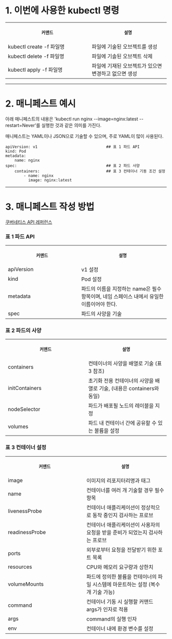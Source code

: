 
# 1. 이번에 사용한 kubectl 명령

<table>
<tr>
<th align="center">
<img width="441" height="1">
<p> 
<small>
커맨드 
</small>
</p>
</th>
<th align="center">
<img width="441" height="1">
<p> 
<small>
설명
</small>
</p>
</th>
</tr>
<tr>
<td>
<!-- REMOVE THE BACKSLASHES -->
kubectl create -f 파일명
</td>
<td>
<!-- REMOVE THE BACKSLASHES -->
파일에 기술된 오브젝트를 생성
</td>
</tr>
<tr>
<td>
<!-- REMOVE THE BACKSLASHES -->
kubectl delete -f 파일명
</td>
<td>
파일에 기솔된 오브젝트 삭제
</td>
</tr>
<tr>
<td>
<!-- REMOVE THE BACKSLASHES -->
kubectl apply -f 파일명
</td>
<td>
파일에 기재된 오브젝트가 있으면 변경하고 없으면 생성
</td>
</tr>
</table>

----

# 2. 매니페스트 예시

아래 매니페스트의 내용은 'kubectl run nginx --image=nginx:latest --restart=Never'를 실행한 것과 같은 의미를 가진다.

매니페스트는 YAML이나 JSON으로 기술할 수 있으며, 주로 YAML이 많이 사용된다.

```
apiVersion: v1                              ## 표 1 파드 API
kind: Pod
metadata:
    name: nginx
spec:                                       ## 표 2 파드 사양
    containers:                             ## 표 3 컨테이너 기동 조건 설정
        - name: nginx
          image: nginx:latest
```

----

# 3. 매니페스트 작성 방법

[쿠버네티스 API 레퍼런스](https://kubernetes.io/docs/reference/kubernetes-api/workload-resources/pod-v1/)

### 표 1 파드 API
<table>
<tr>
<th align="center">
<img width="441" height="1">
<p> 
<small>
커맨드 
</small>
</p>
</th>
<th align="center">
<img width="441" height="1">
<p> 
<small>
설명
</small>
</p>
</th>
</tr>
<tr>
<td>
<!-- REMOVE THE BACKSLASHES -->
apiVersion
</td>
<td>
<!-- REMOVE THE BACKSLASHES -->
v1 설정
</td>
</tr>
<tr>
<td>
<!-- REMOVE THE BACKSLASHES -->
kind
</td>
<td>
Pod 설정
</td>
</tr>
<tr>
<td>
<!-- REMOVE THE BACKSLASHES -->
metadata
</td>
<td>
파드의 이름을 지정하는 name은 필수 항목이며, 네임 스페이스 내에서 유일한 이름이어야 한다.
</td>
</tr>
<tr>
<td>
<!-- REMOVE THE BACKSLASHES -->
spec
</td>
<td>
파드의 사양을 기술
</td>
</tr>
</table>


### 표 2 파드의 사양 
<table>
<tr>
<th align="center">
<img width="441" height="1">
<p> 
<small>
커맨드 
</small>
</p>
</th>
<th align="center">
<img width="441" height="1">
<p> 
<small>
설명
</small>
</p>
</th>
</tr>
<tr>
<td>
<!-- REMOVE THE BACKSLASHES -->
containers
</td>
<td>
<!-- REMOVE THE BACKSLASHES -->
컨테이너의 사양을 배열로 기술 (표 3 참조)
</td>
</tr>
<tr>
<td>
<!-- REMOVE THE BACKSLASHES -->
initContainers
</td>
<td>
초기화 전용 컨테이너의 사양을 배열로 기술, (내용은 containers와 동일)
</td>
</tr>
<tr>
<td>
<!-- REMOVE THE BACKSLASHES -->
nodeSelector
</td>
<td>
파드가 배포될 노드의 레이블을 지정
</td>
</tr>
<tr>
<td>
<!-- REMOVE THE BACKSLASHES -->
volumes
</td>
<td>
파드 내 컨테이너 간에 공유할 수 있는 볼륨을 설정
</td>
</tr>
</table>


### 표 3 컨테이너 설정
<table>
<tr>
<th align="center">
<img width="441" height="1">
<p> 
<small>
커맨드 
</small>
</p>
</th>
<th align="center">
<img width="441" height="1">
<p> 
<small>
설명
</small>
</p>
</th>
</tr>
<tr>
<td>
<!-- REMOVE THE BACKSLASHES -->
image
</td>
<td>
<!-- REMOVE THE BACKSLASHES -->
이미지의 리포지터리명과 태그
</td>
</tr>
<tr>
<td>
<!-- REMOVE THE BACKSLASHES -->
name
</td>
<td>
컨테이너를 여러 개 기술할 경우 필수 항목
</td>
</tr>
<tr>
<td>
<!-- REMOVE THE BACKSLASHES -->
livenessProbe
</td>
<td>
컨테이너 애플리케이션이 정상적으로 동작 중인지 검사하는 프로브
</td>
</tr>
<tr>
<td>
<!-- REMOVE THE BACKSLASHES -->
readinessProbe
</td>
<td>
컨테이너 애플리케이션이 사용자의 요청을 받을 준비가 되었는지 검사하는 프로브
</td>
</tr>
<tr>
<td>
<!-- REMOVE THE BACKSLASHES -->
ports
</td>
<td>
외부로부터 요청을 전달받기 위한 포트 목록
</td>
</tr>
<tr>
<td>
<!-- REMOVE THE BACKSLASHES -->
resources
</td>
<td>
CPU와 메모리 요구량과 상한치
</td>
</tr>
<tr>
<td>
<!-- REMOVE THE BACKSLASHES -->
volumeMounts
</td>
<td>
파드에 정의한 볼륨을 컨테이너의 파일 시스템에 마운트하는 설정 (복수 개 기술 가능)
</td>
</tr>
<tr>
<td>
<!-- REMOVE THE BACKSLASHES -->
command
</td>
<td>
컨테이너 기동 시 실행할 커맨드 args가 인자로 적용
</td>
</tr>
<tr>
<td>
<!-- REMOVE THE BACKSLASHES -->
args
</td>
<td>
command의 실행 인자
</td>
</tr>
<tr>
<td>
<!-- REMOVE THE BACKSLASHES -->
env
</td>
<td>
컨테이너 내에 환경 변수를 설정
</td>
</tr>
</table>